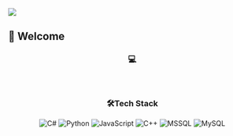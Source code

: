 <img src="https://capsule-render.vercel.app/api?type=cylinder&color=auto&height=300&section=header&text=Hello%20😎&fontSize=90&fontcolor=white" />

## 👋 Welcome

 

<h3 align="center"> 💻 </h3>
</br>


##     


<h3 align="center">  </h3>
<div align="center">

  
##      
  

<h3 align="center"> 🛠️Tech Stack </h3>
<div align="center">
 
<img alt="C#" src="https://img.shields.io/badge/C%23-239120.svg?&style=for-the-badge&logo=c-sharp&logoColor=white"/>  
<img alt="Python" src="https://img.shields.io/badge/Python-3766AB.svg?&style=for-the-badge&logo=Python&logoColor=white"/> 
<img alt="JavaScript" src="https://img.shields.io/badge/JavaScript-F7DF1E.svg?&style=for-the-badge&logo=javascript&logoColor=black"/>  
<img alt="C++" src="https://img.shields.io/badge/C++-00599C.svg?&style=for-the-badge&logo=C%2B%2B&logoColor=white"/> 
<img alt="MSSQL" src="https://img.shields.io/badge/MSSQL-CC2927.svg?&style=for-the-badge&logo=microsoftsqlserver&logoColor=white"/>  
<img alt="MySQL" src="https://img.shields.io/badge/MySQL-E6B91E.svg?&style=for-the-badge&logo=MySQL&logoColor=white"/>
